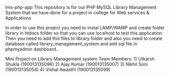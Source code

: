 lms-php-app
This repository is for our PHP MySQL Library Management System that we have done for a project in college for Web services & Applications

In order to use this project you need to instal LAMP/WAMP and create folder library in htdocs folder so that you can use localhost to test this application. Then you need to add this files to library folder and also you need to create database called library_management_system and add sql file in phpmyadmin dashboard..

Mini Project on Library Management system
Team Members: 1) Utkarsh Shukla (190013135096)
              2) Ajay Kumar (190013135007)
              3) Nikhil Soni (190013135054)
              4) Vishal Awasthi (190013135099)